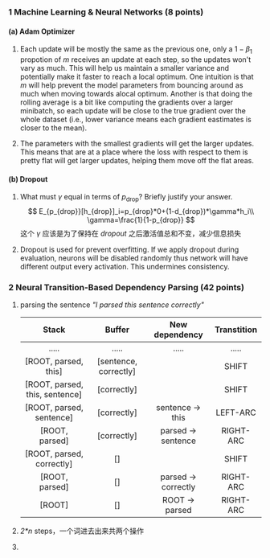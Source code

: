 ### 1 Machine Learning & Neural Networks (8 points)
#### (a) Adam Optimizer
1. Each update will be mostly the same as the previous one, only a $1-\beta_1$ propotion of $m$ receives an update at each step, so the updates won't vary as much. This will help us maintain a smaller variance and potentially make it faster to reach a local optimum. One intuition is that $m$ will help prevent the model parameters from bouncing 
around as much when moving towards alocal optimum. Another is that doing the rolling average is a bit like computing 
the gradients over a larger minibatch, so each update will be close to the true gradient over the whole dataset
(i.e., lower variance means each gradient eastimates is closer to the mean).

2. The parameters with the smallest gradients will get the larger updates. This means that are at a place where the
loss with respect to them is pretty flat will get larger updates, helping them move off the flat areas.


#### (b) Dropout
1. What must $\gamma$ equal in terms of $p_{\text{drop}}$? Briefly justify your answer.
   $$
   E_{p_{drop}}[h_{drop}]_i=p_{drop}*0+(1-d_{drop})*\gamma*h_i\\
   \gamma=\frac{1}{1-p_{drop}}
   $$
   这个 $\gamma$ 应该是为了保持在 $dropout$ 之后激活值总和不变，减少信息损失

2. Dropout is used for prevent overfitting. If we apply dropout during evaluation, neurons will be disabled randomly thus network will have different output every activation. This undermines consistency.

### 2 Neural Transition-Based Dependency Parsing (42 points)

1. parsing the sentence *"I parsed this sentence correctly"*

   |             Stack              |        Buffer         |   New dependency    | Transtition |
   | :----------------------------: | :-------------------: | :-----------------: | :---------: |
   |             .....              |         .....         |        .....        |    .....    |
   |      [ROOT, parsed, this]      | [sentence, correctly] |                     |    SHIFT    |
   | [ROOT, parsed, this, sentence] |      [correctly]      |                     |    SHIFT    |
   |    [ROOT, parsed, sentence]    |      [correctly]      |  sentence -> this   |  LEFT-ARC   |
   |         [ROOT, parsed]         |      [correctly]      | parsed -> sentence  |  RIGHT-ARC  |
   |   [ROOT, parsed, correctly]    |          []           |                     |    SHIFT    |
   |         [ROOT, parsed]         |          []           | parsed -> correctly |  RIGHT-ARC  |
   |             [ROOT]             |          []           |   ROOT -> parsed    |  RIGHT-ARC  |

2. *2\*n* steps，一个词进去出来共两个操作 
3. 